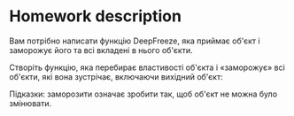 # Homework description 

Вам потрібно написати функцію DeepFreeze, яка приймає об'єкт і заморожує його та всі вкладені в нього об'єкти.

Створіть функцію, яка перебирає властивості об'єкта і «заморожує» всі об'єкти, які вона зустрічає, включаючи вихідний об'єкт:

Підказки: заморозити означає зробити так, щоб об'єкт не можна було змінювати.